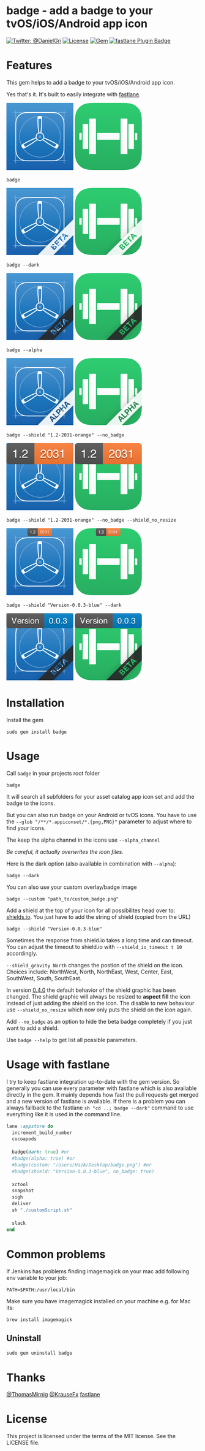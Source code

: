 badge - add a badge to your tvOS/iOS/Android app icon
============

[![Twitter: @DanielGri](https://img.shields.io/badge/contact-@DanielGri-blue.svg?style=flat)](https://twitter.com/DanielGri)
[![License](http://img.shields.io/badge/license-MIT-green.svg?style=flat)](https://github.com/HazAT/badge/blob/master/LICENSE)
[![Gem](https://img.shields.io/gem/v/badge.svg?style=flat)](http://rubygems.org/gems/badge)
[![fastlane Plugin Badge](https://rawcdn.githack.com/fastlane/fastlane/master/fastlane/assets/plugin-badge.svg)](https://rubygems.org/gems/fastlane-plugin-badge)

# Features

This gem helps to add a badge to your tvOS/iOS/Android app icon.

Yes that's it.
It's built to easily integrate with [fastlane](https://github.com/fastlane/fastlane).

![assets/icon175x175.png](assets/icon175x175.png?raw=1) ![assets/icon175x175_fitrack.png](assets/icon175x175_fitrack.png?raw=1)

	badge

![assets/icon175x175_light_badged.png](assets/icon175x175_light_badged.png?raw=1) ![assets/icon175x175_fitrack_light_badged.png](assets/icon175x175_fitrack_light_badged.png?raw=1)

	badge --dark

![assets/icon175x175_dark_badged.png](assets/icon175x175_dark_badged.png?raw=1) ![assets/icon175x175_fitrack_dark_badged.png](assets/icon175x175_fitrack_dark_badged.png?raw=1)

    badge --alpha

![assets/icon175x175_alpha_light_badged.png](assets/icon175x175_alpha_light_badged.png?raw=1) ![assets/icon175x175_fitrack_alpha_light_badged.png](assets/icon175x175_fitrack_alpha_light_badged.png?raw=1)

	badge --shield "1.2-2031-orange" --no_badge

![assets/icon175x175_shield_1.2-2031-orange.png](assets/icon175x175_shield_1.2-2031-orange.png?raw=1) ![assets/icon175x175_fitrack_shield_1.2-2031-orange.png](assets/icon175x175_fitrack_shield_1.2-2031-orange.png?raw=1)

	badge --shield "1.2-2031-orange" --no_badge --shield_no_resize

![assets/icon175x175_shield_1.2-2031-orange-no-resize.png](assets/icon175x175_shield_1.2-2031-orange-no-resize.png?raw=1) ![assets/icon175x175_fitrack_shield_1.2-2031-orange-no-resize.png](assets/icon175x175_fitrack_shield_1.2-2031-orange-no-resize.png?raw=1)

	badge --shield "Version-0.0.3-blue" --dark

![assets/icon175x175_shield_Version-0.0.3-blue.png](assets/icon175x175_shield_Version-0.0.3-blue.png?raw=1) ![assets/icon175x175_fitrack_shield_Version-0.0.3-blue.png](assets/icon175x175_fitrack_shield_Version-0.0.3-blue.png?raw=1)

# Installation

Install the gem

    sudo gem install badge


# Usage

Call ```badge``` in your projects root folder

    badge
    
It will search all subfolders for your asset catalog app icon set and add the badge to the icons. 

But you can also run badge on your Android or tvOS icons.
You have to use the `--glob "/**/*.appiconset/*.{png,PNG}"` parameter to adjust where to find your icons.

The keep the alpha channel in the icons use `--alpha_channel`
    
*Be careful, it actually overwrites the icon files.*

Here is the dark option (also available in combination with ```--alpha```):

	badge --dark

You can also use your custom overlay/badge image

    badge --custom "path_to/custom_badge.png"
    
Add a shield at the top of your icon for all possibilites head over to: [shields.io](http://shields.io/). You just have to add the string of shield (copied from the URL)

    badge --shield "Version-0.0.3-blue"
    
Sometimes the response from shield.io takes a long time and can timeout. You can adjust the timeout to shield.io with `--shield_io_timeout t 10` accordingly.

`--shield_gravity North` changes the postion of the shield on the icon. Choices include: NorthWest, North, NorthEast, West, Center, East, SouthWest, South, SouthEast.

In version [0.4.0](https://github.com/HazAT/badge/releases/tag/0.4.0) the default behavior of the shield graphic has been changed. The shield graphic will always be resized to **aspect fill** the icon instead of just adding the shield on the icon. The disable to new behaviour use `--shield_no_resize` which now only puts the shield on the icon again.

Add ```--no_badge``` as an option to hide the beta badge completely if you just want to add a shield. 

Use `badge --help` to get list all possible parameters.

# Usage with fastlane

I try to keep fastlane integration up-to-date with the gem version. So generally you can use every parameter with fastlane which is also available directly in the gem. It mainly depends how fast the pull requests get merged and a new version of fastlane is available. If there is a problem you can always fallback to the fastlane `sh "cd ..; badge --dark"` command to use everything like it is used in the command line.

```ruby
lane :appstore do
  increment_build_number
  cocoapods

  badge(dark: true) #or
  #badge(alpha: true) #or
  #badge(custom: "/Users/HazA/Desktop/badge.png") #or
  #badge(shield: "Version-0.0.3-blue", no_badge: true)
    
  xctool
  snapshot
  sigh
  deliver
  sh "./customScript.sh"

  slack
end
```

# Common problems

If Jenkins has problems finding imagemagick on your mac add following env variable to your job:

	PATH=$PATH:/usr/local/bin
	
Make sure you have imagemagick installed on your machine e.g. for Mac its:

	brew install imagemagick

## Uninstall

	sudo gem uninstall badge

# Thanks
[@ThomasMirnig](https://twitter.com/ThomasMirnig) [@KrauseFx](https://twitter.com/KrauseFx) [fastlane](https://github.com/fastlane/fastlane)

# License
This project is licensed under the terms of the MIT license. See the LICENSE file.
